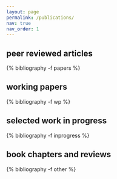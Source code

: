 ```yaml
---
layout: page
permalink: /publications/
nav: true
nav_order: 1
---
```


<div class="publications">

<h2 class="pubyear">peer reviewed articles</h2>
{% bibliography -f papers %}

<h2 class="pubyear">working papers</h2>
{% bibliography -f wp %}

<h2 class="pubyear">selected work in progress</h2>
{% bibliography -f inprogress %}

<h2 class="pubyear">book chapters and reviews</h2>
{% bibliography -f other %}


</div>

